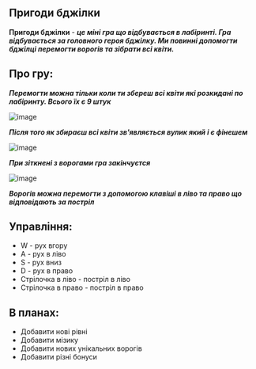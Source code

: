 ## Пригоди бджілки
**Пригоди бджілки** - ***це міні гра що відбувається в лабіринті. Гра відбувається за головного героя бджілку. Ми повинні допомогти бджілці перемогти ворогів та зібрати всі квіти.***
## Про гру:
***Перемогти можна тільки коли ти збереш всі квіти які розкидані по лабіринту. Всього їх є 9 штук***

![image](https://github.com/Sashanike123/-Adventures-of-a-Bee/assets/112472185/5aadbea8-fe41-42ee-8431-48756462957b)

***Після того як збираєш всі квіти зв'являється вулик який і є фінешем***

![image](https://github.com/Sashanike123/-Adventures-of-a-Bee/assets/112472185/635e5f0e-89e5-4987-9c52-1bf8c291eef2)

***При зіткнені з ворогами гра закінчуєтся***

![image](https://github.com/Sashanike123/-Adventures-of-a-Bee/assets/112472185/c53c62d3-5fac-4a49-b90f-792d8001bf9c)

***Ворогів можна перемогти з допомогою клавіші в ліво та право що відповідають за постріл***

## Управління:
+ W - рух вгору
+ A - рух в ліво 
+ S - рух вниз
+ D - рух в право
+ Стрілочка в ліво - постріл в ліво
+ Стрілочка в право - постріл в право

## В планах:
+ Добавити нові рівні
+ Добавити мізику
+ Добавити нових унікальних ворогів
+ Добавити різні бонуси
